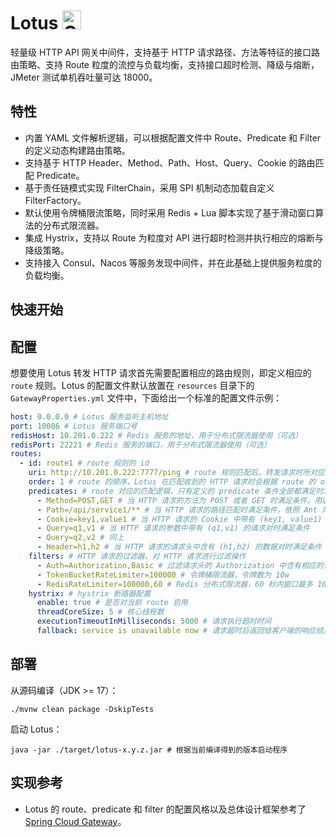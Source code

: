 # Lotus <img src="https://em-content.zobj.net/source/microsoft-teams/363/lotus_1fab7.png" alt="Octopus" width="30" height="30"/>

轻量级 HTTP API 网关中间件，支持基于 HTTP 请求路径、方法等特征的接口路由策略、支持 Route 粒度的流控与负载均衡，支持接口超时检测、降级与熔断，JMeter 测试单机吞吐量可达 18000。

## 特性

- 内置 YAML 文件解析逻辑，可以根据配置文件中 Route、Predicate 和 Filter 的定义动态构建路由策略。
- 支持基于 HTTP Header、Method、Path、Host、Query、Cookie 的路由匹配 Predicate。
- 基于责任链模式实现 FilterChain，采用 SPI 机制动态加载自定义 FilterFactory。
- 默认使用令牌桶限流策略，同时采用 Redis + Lua 脚本实现了基于滑动窗口算法的分布式限流器。
- 集成 Hystrix，支持以 Route 为粒度对 API 进行超时检测并执行相应的熔断与降级策略。
- 支持接入 Consul、Nacos 等服务发现中间件，并在此基础上提供服务粒度的负载均衡。

## 快速开始

## 配置

想要使用 Lotus 转发 HTTP 请求首先需要配置相应的路由规则，即定义相应的 `route` 规则。Lotus 的配置文件默认放置在 `resources` 目录下的 `GatewayProperties.yml` 文件中，下面给出一个标准的配置文件示例：

```yaml
host: 0.0.0.0 # Lotus 服务监听主机地址
port: 10086 # Lotus 服务端口号
redisHost: 10.201.0.222 # Redis 服务的地址，用于分布式限流器使用（可选）
redisPort: 22221 # Redis 服务的端口，用于分布式限流器使用（可选）
routes:
  - id: route1 # route 规则的 id
    uri: http://10.201.0.222:7777/ping # route 规则匹配后，转发请求时所对应的 API 服务 uri
    order: 1 # route 的顺序，Lotus 在匹配收到的 HTTP 请求时会根据 route 的 order 来进行匹配，越小越优先
    predicates: # route 对应的匹配逻辑，只有定义的 predicate 条件全部都满足时才会匹配上
      - Method=POST,GET # 当 HTTP 请求的方法为 POST 或者 GET 时满足条件，用逗号分隔开多个参数
      - Path=/api/service1/** # 当 HTTP 请求的路径匹配时满足条件，依照 Ant 风格的通配符规则进行匹配
      - Cookie=key1,value1 # 当 HTTP 请求的 Cookie 中带有 (key1, value1) 的数据对时满足条件
      - Query=q1,v1 # 当 HTTP 请求的参数中带有 (q1,v1) 的请求对时满足条件
      - Query=q2,v2 # 同上
      - Header=h1,h2 # 当 HTTP 请求的请求头中含有 (h1,h2) 的数据对时满足条件
    filters: # HTTP 请求的过滤器，对 HTTP 请求进行过滤操作
      - Auth=Authorization,Basic # 过滤请求头的 Authorization 中含有相应的认证参数的 HTTP 请求
      - TokenBucketRateLimiter=100000 # 令牌桶限流器，令牌数为 10w
      - RedisRateLimiter=100000,60 # Redis 分布式限流器，60 秒内窗口最多 10w 个请求
    hystrix: # hystrix 断路器配置
      enable: true # 是否对当前 route 启用
      threadCoreSize: 5 # 核心线程数
      executionTimeoutInMilliseconds: 5000 # 请求执行超时时间
      fallback: service is unavailable now # 请求超时后返回给客户端的响应结果
```

## 部署

从源码编译（JDK >= 17）：

```shell
./mvnw clean package -DskipTests
```

启动 Lotus：

```shell
java -jar ./target/lotus-x.y.z.jar # 根据当前编译得到的版本启动程序
```

## 实现参考

- Lotus 的 route、predicate 和 filter 的配置风格以及总体设计框架参考了 [Spring Cloud Gateway](https://github.com/spring-cloud/spring-cloud-gateway)。
